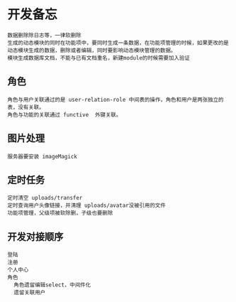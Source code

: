 # 开发备忘

```
数据删除除日志等，一律软删除
生成的动态模块的同时在功能项中，要同时生成一条数据，在功能项管理的时候，如果更改的是动态模块生成的数据，删除或者编辑，同时要影响动态模块管理的数据。
模块生成数据库文档，不能与已有文档重名，新建module的时候需要加入验证

```

## 角色
```
角色与用户关联通过的是 user-relation-role 中间表的操作，角色和用户是两张独立的表，没有关联。
角色与功能的关联通过 functive  外键关联。
```

## 图片处理
```
服务器要安装 imageMagick
```

## 定时任务
```
定时清空 uploads/transfer
定时查询用户头像链接，并清理 uploads/avatar没被引用的文件
功能项管理，父级项被软除删，子级也要删除
```

## 开发对接顺序
```
登陆
注册
个人中心
角色
  角色遗留编辑select，中间件化
  遗留关联用户
  
```

